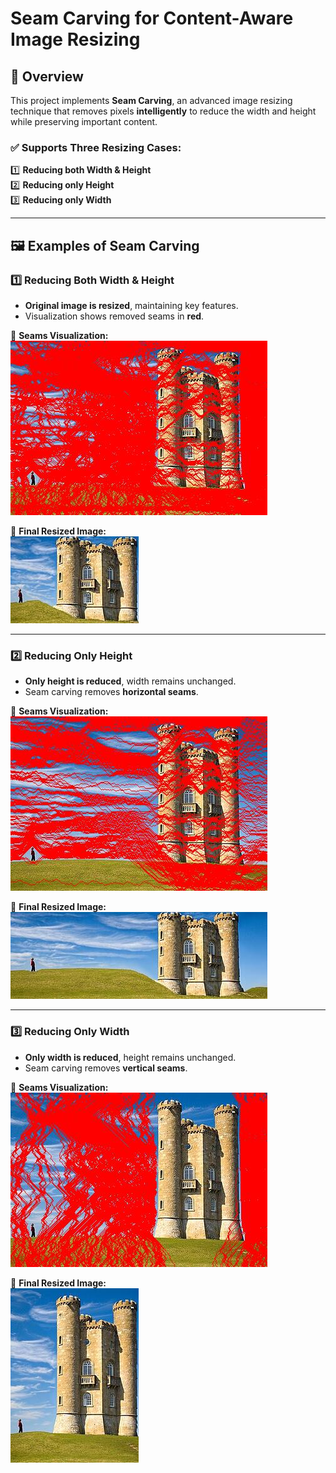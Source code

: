
# Seam Carving for Content-Aware Image Resizing

## 🔹 Overview  
This project implements **Seam Carving**, an advanced image resizing technique that removes pixels **intelligently** to reduce the width and height while preserving important content.

### ✅ Supports Three Resizing Cases:
1️⃣ **Reducing both Width & Height**  
2️⃣ **Reducing only Height**  
3️⃣ **Reducing only Width**  

---

## 🖼️ Examples of Seam Carving  

### **1️⃣ Reducing Both Width & Height**
- **Original image is resized**, maintaining key features.
- Visualization shows removed seams in **red**.

📌 **Seams Visualization:**  
![Seams Both](seams_Height&Width.jpg)  

📌 **Final Resized Image:**  
![Resized Both](resized_Height&Width.jpg)  

---

### **2️⃣ Reducing Only Height**
- **Only height is reduced**, width remains unchanged.
- Seam carving removes **horizontal seams**.

📌 **Seams Visualization:**  
![Seams Height](seams_Height.jpg)  

📌 **Final Resized Image:**  
![Resized Height](resized_Height.jpg)  

---

### **3️⃣ Reducing Only Width**
- **Only width is reduced**, height remains unchanged.
- Seam carving removes **vertical seams**.

📌 **Seams Visualization:**  
![Seams Width](seams_width.jpg)  

📌 **Final Resized Image:**  
![Resized Width](resized_Width.jpg)  


